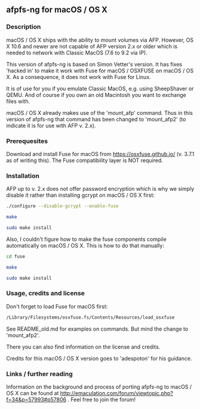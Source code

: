 ## afpfs-ng for macOS / OS X

### Description

macOS / OS X ships with the ability to mount volumes via AFP. However, OS X 10.6 and newer are not capable of AFP version 2.x or older which is needed to network with Classic MacOS (7.6 to 9.2 via IP).

This version of afpfs-ng is based on Simon Vetter's version. It has fixes 'hacked in' to make it work with Fuse for macOS / OSXFUSE on macOS / OS X. As a consequence, it does not work with Fuse for Linux.

It is of use for you if you emulate Classic MacOS, e.g. using SheepShaver or QEMU. And of course if you own an old Macintosh you want to exchange files with.

macOS / OS X already makes use of the 'mount_afp' command. Thus in this version of afpfs-ng that command has been changed to 'mount_afp2' (to indicate it is for use with AFP v. 2.x).


### Prerequesites

Download and install Fuse for macOS from https://osxfuse.github.io/ (v. 3.7.1 as of writing this). The Fuse compatibility layer is NOT required.


### Installation

AFP up to v. 2.x does not offer password encryption which is why we simply disable it rather than installing gcrypt on macOS / OS X first:
```bash
./configure --disable-gcrypt --enable-fuse
```
```bash
make
```
```bash
sudo make install
```

Also, I couldn't figure how to make the fuse components compile automatically on macOS / OS X. This is how to do that manually:
```bash
cd fuse
```
```bash
make
```
```bash
sudo make install
```


### Usage, credits and license

Don't forget to load Fuse for macOS first:
```bash
/Library/Filesystems/osxfuse.fs/Contents/Resources/load_osxfuse
```
See README_old.md for examples on commands. But mind the change to 'mount_afp2'.

There you can also find information on the license and credits.

Credits for this macOS / OS X version goes to 'adespoton' for his guidance.


### Links / further reading

Information on the background and process of porting afpfs-ng to macOS / OS X can be found at http://emaculation.com/forum/viewtopic.php?f=34&p=57993#p57806 . Feel free to join the forum!
